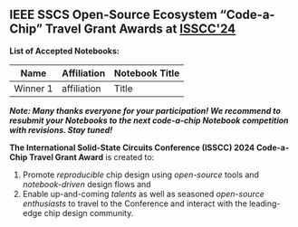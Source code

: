 ## IEEE SSCS Open-Source Ecosystem “Code-a-Chip” Travel Grant Awards at [ISSCC'24](https://www.isscc.org/information-for-students)

**List of Accepted Notebooks:**

| Name        | Affiliation                                                     | Notebook Title                                                          |  
| ----------- | --------------------------------------------------------------- | ----------------------------------------------------------------------- |
| Winner 1 |	affiliation | Title	|


***Note: Many thanks everyone for your participation! We recommend to resubmit your Notebooks to the next code-a-chip Notebook competition with revisions. Stay tuned!***

**The International Solid-State Circuits Conference (ISSCC) 2024 Code-a-Chip Travel Grant Award** is created to:
 1. Promote *reproducible* chip design using *open-source* tools and *notebook-driven* design flows and 
 2. Enable up-and-coming *talents* as well as seasoned *open-source enthusiasts* to travel to the Conference and interact with the leading-edge chip design community. 



